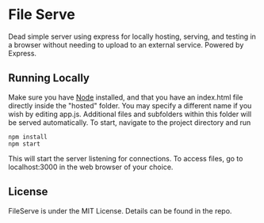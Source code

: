 File Serve
============

Dead simple server using express for locally hosting, serving, and testing in a browser without needing to upload to an external service. Powered by Express.


Running Locally
---------------

Make sure you have [Node](https://nodejs.org) installed, and that you have an index.html file directly inside the "hosted" folder. You may specify a different name if you wish by editing app.js. Additional files and subfolders within this folder will be served automatically. To start, navigate to the project directory and run

```
npm install
npm start
```

This will start the server listening for connections. To access files, go to localhost:3000 in the web browser of your choice.


License
-------

FileServe is under the MIT License. Details can be found in the repo.